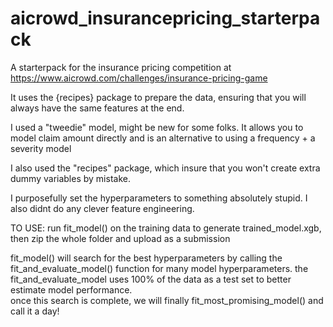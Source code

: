 # aicrowd_insurancepricing_starterpack

A starterpack for the insurance pricing competition at https://www.aicrowd.com/challenges/insurance-pricing-game

It uses the {recipes} package to prepare the data, ensuring that you will always have the same features at the end.

I used a "tweedie" model, might be new for some folks.  It allows you to model claim amount directly and  is an alternative to using a frequency + a severity model 

I also used the "recipes" package, which insure that  you won't create extra dummy variables by mistake. 

I purposefully set the hyperparameters to something absolutely stupid.  I also didnt do any clever feature engineering.  

TO USE: run fit_model() on the training data to generate trained_model.xgb, then zip the whole folder and upload as a submission

fit_model() will search for the best hyperparameters by calling the
fit_and_evaluate_model()  function for many model hyperparameters.  the fit_and_evaluate_model uses 100% of the data as a test set to better estimate model performance.  
once this search is complete,
we will finally 
fit_most_promising_model()
and call it a day!




